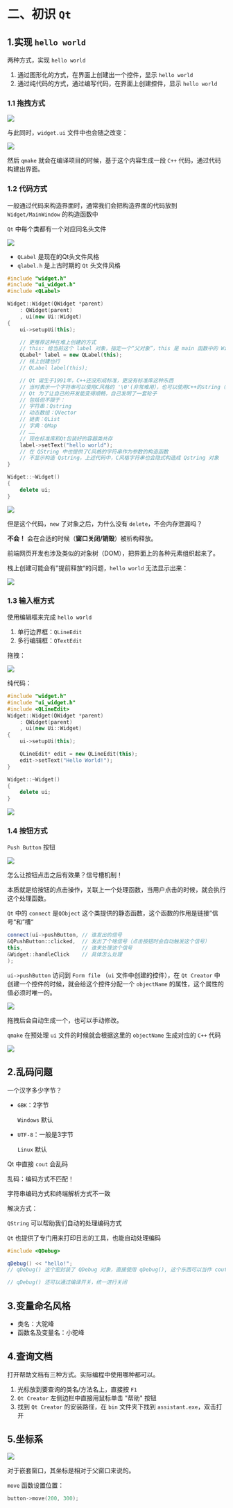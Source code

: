 # 二、初识 `Qt`

## 1.实现 `hello world`

两种方式，实现 `hello world`

1. 通过图形化的方式，在界面上创建出一个控件，显示 `hello world`
2. 通过纯代码的方式，通过编写代码，在界面上创建控件，显示 `hello world`

### 1.1 拖拽方式

![](./pic/图形化拖拽方式.png)

与此同时，`widget.ui` 文件中也会随之改变：

![](./pic/widget.ui%20文件中也会随之改变.png)

然后 `qmake` 就会在编译项目的时候，基于这个内容生成一段 `C++` 代码，通过代码构建出界面。

### 1.2 代码方式

一般通过代码来构造界面时，通常我们会把构造界面的代码放到 `Widget/MainWindow` 的构造函数中

`Qt` 中每个类都有一个对应同名头文件

![](./pic/上古时期的qt.png)

- `QLabel` 是现在的Qt头文件风格
- `qlabel.h` 是上古时期的 `Qt` 头文件风格

```cpp
#include "widget.h"
#include "ui_widget.h"
#include <QLabel>

Widget::Widget(QWidget *parent)
    : QWidget(parent)
    , ui(new Ui::Widget)
{
    ui->setupUi(this);

    // 更推荐这种在堆上创建的方式
    // this: 给当前这个 label 对象，指定一个“父对象”，this 是 main 函数中的 Widget w;
    QLabel* label = new QLabel(this);
    // 栈上创建也行
    // QLabel label(this);

    // Qt 诞生于1991年，C++还没形成标准，更没有标准库这种东西
    // 当时表示一个字符串可以使用C风格的 '\0'(非常难用），也可以使用C++的string（也不好用）
    // Qt 为了让自己的开发能变得顺畅，自己发明了一套轮子
    // 包括但不限于：
    // 字符串：Qstring
    // 动态数组：QVector
    // 链表：QList
    // 字典：QMap
    // ……
    // 现在标准库和Qt包装好的容器类共存
    label->setText("hello world");
    // 在 QString 中也提供了C风格的字符串作为参数的构造函数
    // 不显示构造 Qstring，上述代码中，C风格字符串也会隐式构造成 Qstring 对象
}

Widget::~Widget()
{
    delete ui;
}
```

![](./pic/默认在左上角.png)

但是这个代码，`new` 了对象之后，为什么没有 `delete`，不会内存泄漏吗？

**不会！** 会在合适的时候（**窗口关闭/销毁**）被析构释放。

前端网页开发也涉及类似的对象树（DOM），把界面上的各种元素组织起来了。

栈上创建可能会有”提前释放“的问题，`hello world` 无法显示出来：

![](./pic/提前释放.png)

### 1.3 输入框方式

使用编辑框来完成 `hello world`

1. 单行边界框：`QLineEdit`
2. 多行编辑框：`QTextEdit`

拖拽：

![](./pic/拖拽LineEdit.png)

纯代码：

```cpp
#include "widget.h"
#include "ui_widget.h"
#include <QLineEdit>
Widget::Widget(QWidget *parent)
    : QWidget(parent)
    , ui(new Ui::Widget)
{
    ui->setupUi(this);

    QLineEdit* edit = new QLineEdit(this);
    edit->setText("Hello World!");
}

Widget::~Widget()
{
    delete ui;
}
```

![](./pic/纯代码LineEdit.png)

### 1.4 按钮方式

`Push Button` 按钮

![](./pic/按钮方式.png)

怎么让按钮点击之后有效果？信号槽机制！

本质就是给按钮的点击操作，关联上一个处理函数，当用户点击的时候，就会执行这个处理函数。

`Qt` 中的 `connect` 是`QObject` 这个类提供的静态函数，这个函数的作用是链接”信号“和”槽“

```cpp
connect(ui->pushButton, // 谁发出的信号 
&QPushButton::clicked,  // 发出了个啥信号（点击按钮时会自动触发这个信号）
this, 					// 谁来处理这个信号
&Widget::handleClick    // 具体怎么处理
);
```

`ui->pushButton` 访问到 `Form file` （`ui` 文件中创建的控件），在 `Qt Creator` 中创建一个控件的时候，就会给这个控件分配一个 `objectName` 的属性，这个属性的值必须时唯一的。

![](./pic/QObject.png)

拖拽后会自动生成一个，也可以手动修改。

`qmake` 在预处理 `ui` 文件的时候就会根据这里的 `objectName` 生成对应的 `C++` 代码

![](./pic/生成的代码.png)

## 2.乱码问题

一个汉字多少字节？

- `GBK`：2字节

  `Windows` 默认

- `UTF-8`：一般是3字节

  `Linux` 默认

Qt 中直接 `cout` 会乱码

乱码：编码方式不匹配！

字符串编码方式和终端解析方式不一致

解决方式：

`QString` 可以帮助我们自动的处理编码方式

`Qt` 也提供了专门用来打印日志的工具，也能自动处理编码

```cpp
#include <QDebug>

qDebug() << "hello!";
// qDebug() 这个宏封装了 QDebug 对象，直接使用 qDebug(), 这个东西可以当作 cout 使用

// qDebug() 还可以通过编译开关，统一进行关闭
```

## 3.变量命名风格

- 类名：大驼峰
- 函数名及变量名：小驼峰

## 4.查询文档

打开帮助⽂档有三种⽅式。实际编程中使⽤哪种都可以。

1. 光标放到要查询的类名/⽅法名上，直接按 `F1`
2. `Qt Creator` 左侧边栏中直接⽤⿏标单击 "帮助" 按钮
3. 找到 `Qt Creator` 的安装路径，在 `bin` ⽂件夹下找到 `assistant.exe`，双击打开

## 5.坐标系

![](./pic/左手系.png)

对于嵌套窗⼝，其坐标是相对于⽗窗⼝来说的。

`move` 函数设置位置：

```cpp
button->move(200, 300);
```

